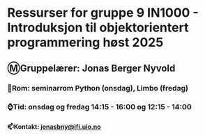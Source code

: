 
# Ressurser for gruppe 9 IN1000 - Introduksjon til objektorientert programmering høst 2025
## Ⓜ️Gruppelærer: Jonas Berger Nyvold
### 📍Rom: seminarrom Python (onsdag), Limbo (fredag)
### ⌚️Tid: onsdag og fredag 14:15 - 16:00 og 12:15 - 14:00
#### 📫Kontakt: jonasbny@ifi.uio.no

